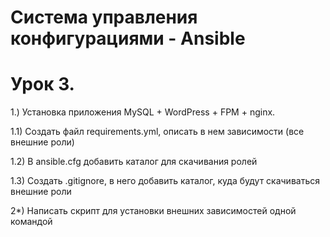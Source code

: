 # Система управления конфигурациями - Ansible
# Урок 3.

1.) Установка приложения MySQL + WordPress + FPM + nginx.

1.1) Создать файл requirements.yml, описать в нем зависимости (все внешние роли)

1.2) В ansible.cfg добавить каталог для скачивания ролей

1.3) Создать .gitignore, в него добавить каталог, куда будут скачиваться внешние роли

2*) Написать скрипт для установки внешних зависимостей одной командой